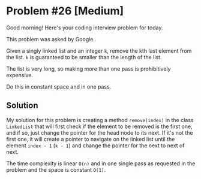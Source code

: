 # Problem #26 [Medium]  

Good morning! Here's your coding interview problem for today.  

This problem was asked by Google.  

Given a singly linked list and an integer `k`, remove the kth last element from the list. `k` is guaranteed to be smaller than the length of the list.  

The list is very long, so making more than one pass is prohibitively expensive.  

Do this in constant space and in one pass.  

## Solution  

My solution for this problem is creating a method `remove(index)` in the class `LinkedList` that will first check if the element to be removed is the first one, and if so, just change the pointer for the head node to its next. If it's not the first one, it will create a pointer to navigate on the linked list until the element `index - 1` (`k - 1`) and change the pointer for the next to next of next.  

The time complexity is linear `O(n)` and in one single pass as requested in the problem and the space is constant `O(1)`.  
